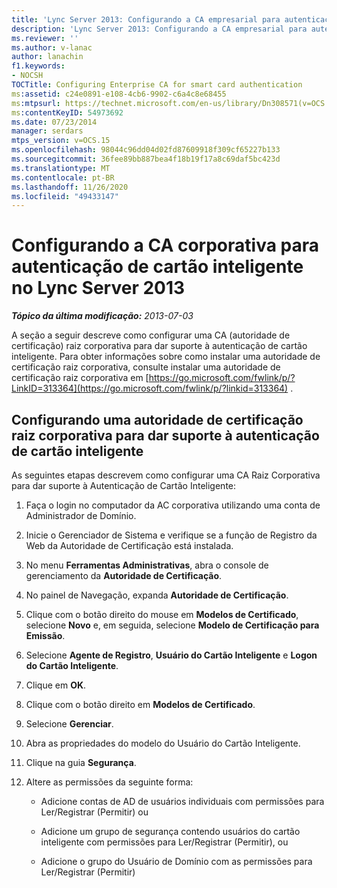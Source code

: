 ```yaml
---
title: 'Lync Server 2013: Configurando a CA empresarial para autenticação de cartão inteligente'
description: 'Lync Server 2013: Configurando a CA empresarial para autenticação de cartão inteligente.'
ms.reviewer: ''
ms.author: v-lanac
author: lanachin
f1.keywords:
- NOCSH
TOCTitle: Configuring Enterprise CA for smart card authentication
ms:assetid: c24e0891-e108-4cb6-9902-c6a4c8e68455
ms:mtpsurl: https://technet.microsoft.com/en-us/library/Dn308571(v=OCS.15)
ms:contentKeyID: 54973692
ms.date: 07/23/2014
manager: serdars
mtps_version: v=OCS.15
ms.openlocfilehash: 98044c96dd04d02fd87609918f309cf65227b133
ms.sourcegitcommit: 36fee89bb887bea4f18b19f17a8c69daf5bc423d
ms.translationtype: MT
ms.contentlocale: pt-BR
ms.lasthandoff: 11/26/2020
ms.locfileid: "49433147"
---
```

# <a name="configuring-enterprise-ca-for-smart-card-authentication-in-lync-server-2013"></a>Configurando a CA corporativa para autenticação de cartão inteligente no Lync Server 2013

<div data-xmlns="http://www.w3.org/1999/xhtml">

<div class="topic" data-xmlns="http://www.w3.org/1999/xhtml" data-msxsl="urn:schemas-microsoft-com:xslt" data-cs="https://msdn.microsoft.com/">

<div data-asp="https://msdn2.microsoft.com/asp">



</div>

<div id="mainSection">

<div id="mainBody">

<span> </span>

_**Tópico da última modificação:** 2013-07-03_

A seção a seguir descreve como configurar uma CA (autoridade de certificação) raiz corporativa para dar suporte à autenticação de cartão inteligente. Para obter informações sobre como instalar uma autoridade de certificação raiz corporativa, consulte instalar uma autoridade de certificação raiz corporativa em [https://go.microsoft.com/fwlink/p/?LinkID=313364](https://go.microsoft.com/fwlink/p/?linkid=313364) .

<div>

## <a name="configuring-an-enterprise-root-certificate-authority-to-support-smart-card-authentication"></a>Configurando uma autoridade de certificação raiz corporativa para dar suporte à autenticação de cartão inteligente

As seguintes etapas descrevem como configurar uma CA Raiz Corporativa para dar suporte à Autenticação de Cartão Inteligente:

1.  Faça o login no computador da AC corporativa utilizando uma conta de Administrador de Domínio.

2.  Inicie o Gerenciador de Sistema e verifique se a função de Registro da Web da Autoridade de Certificação está instalada.

3.  No menu **Ferramentas Administrativas**, abra o console de gerenciamento da **Autoridade de Certificação**.

4.  No painel de Navegação, expanda **Autoridade de Certificação**.

5.  Clique com o botão direito do mouse em **Modelos de Certificado**, selecione **Novo** e, em seguida, selecione **Modelo de Certificação para Emissão**.

6.  Selecione **Agente de Registro**, **Usuário do Cartão Inteligente** e **Logon do Cartão Inteligente**.

7.  Clique em **OK**.

8.  Clique com o botão direito em **Modelos de Certificado**.

9.  Selecione **Gerenciar**.

10. Abra as propriedades do modelo do Usuário do Cartão Inteligente.

11. Clique na guia **Segurança**.

12. Altere as permissões da seguinte forma:
    
      - Adicione contas de AD de usuários individuais com permissões para Ler/Registrar (Permitir) ou
    
      - Adicione um grupo de segurança contendo usuários do cartão inteligente com permissões para Ler/Registrar (Permitir), ou
    
      - Adicione o grupo do Usuário de Domínio com as permissões para Ler/Registrar (Permitir)

</div>

</div>

<span> </span>

</div>

</div>

</div>

